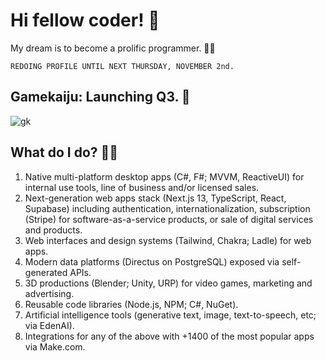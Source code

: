 # Hi fellow coder! 👋 

My dream is to become a prolific programmer. 🧙‍♂️

`REDOING PROFILE UNTIL NEXT THURSDAY, NOVEMBER 2nd.`

## Gamekaiju: Launching Q3. 📅

![gk](https://github.com/feremabraz/feremabraz/assets/71205864/a030c16e-0dde-4b87-a619-b23f32f036c3)

## What do I do? 👨‍💻

1. Native multi-platform desktop apps (C#, F#; MVVM, ReactiveUI) for internal use tools, line of business and/or licensed sales.
2. Next-generation web apps stack (Next.js 13, TypeScript, React, Supabase) including authentication, internationalization, subscription (Stripe) for software-as-a-service products, or sale of digital services and products.
3. Web interfaces and design systems (Tailwind, Chakra; Ladle) for web apps.
4. Modern data platforms (Directus on PostgreSQL) exposed via self-generated APIs.
5. 3D productions (Blender; Unity, URP) for video games, marketing and advertising.
6. Reusable code libraries (Node.js, NPM; C#, NuGet).
7. Artificial intelligence tools (generative text, image, text-to-speech, etc; via EdenAI).
8. Integrations for any of the above with +1400 of the most popular apps via Make.com.
